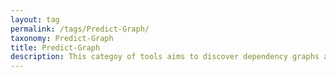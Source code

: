 ```yaml
---
layout: tag
permalink: /tags/Predict-Graph/
taxonomy: Predict-Graph
title: Predict-Graph
description: This categoy of tools aims to discover dependency graphs among interested variables.  
---
```

